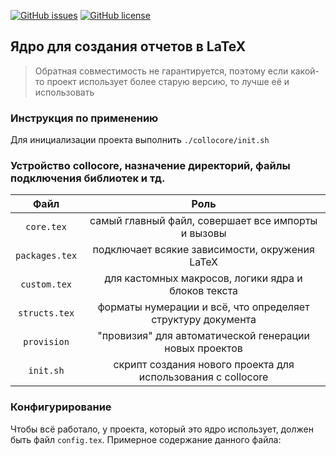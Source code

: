 [![GitHub issues](https://img.shields.io/github/issues/taxnuke/collocore.svg)](https://github.com/AlexBlack559/ReportCore/issues)
[![GitHub license](https://img.shields.io/github/license/taxnuke/collocore.svg)](https://github.com/AlexBlack559/ReportCore/blob/master/LICENSE)

## Ядро для создания отчетов в LaTeX

> Обратная совместимость не гарантируется, поэтому если какой-то проект использует более старую версию, то лучше её и использовать

### Инструкция по применению

Для инициализации проекта выполнить `./collocore/init.sh`


### Устройство collocore, назначение директорий, файлы подключения библиотек и тд.

|    Файл        |                       Роль                                   |
| :------------: | :----------------------------------------------------------: |
| `core.tex`     | самый главный файл, совершает все импорты и вызовы           |
| `packages.tex` | подключает всякие зависимости, окружения LaTeX               |
| `custom.tex`   | для кастомных макросов, логики ядра и блоков текста          |
| `structs.tex`  | форматы нумерации и всё, что определяет структуру документа  |
| `provision`    | "провизия" для автоматической генерации новых проектов       |
| `init.sh`      | скрипт создания нового проекта для использования с collocore |

### Конфигурирование

Чтобы всё работало, у проекта, который это ядро использует, должен быть файл `config.tex`. Примерное содержание данного файла:

<!-- ![config.tex](https://i.imgur.com/v8r5dDB.png) -->
